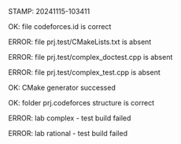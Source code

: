 STAMP: 20241115-103411
OK: file codeforces.id is correct
ERROR: file prj.test/CMakeLists.txt is absent
ERROR: file prj.test/complex_doctest.cpp is absent
ERROR: file prj.test/complex_test.cpp is absent
OK: CMake generator successed
OK: folder prj.codeforces structure is correct
ERROR: lab complex - test build failed
ERROR: lab rational - test build failed
